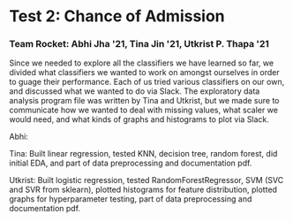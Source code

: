 # Test 2: Chance of Admission
### Team Rocket: Abhi Jha '21, Tina Jin '21, Utkrist P. Thapa '21

Since we needed to explore all the classifiers we have learned so far, we divided what classifiers we wanted to work on amongst ourselves in order to guage their performance. Each of us tried various classifiers on our own, and discussed what we wanted to do via Slack. The exploratory data analysis program file was written by Tina and Utkrist, but we made sure to communicate how we wanted to deal with missing values, what scaler we would need, and what kinds of graphs and histograms to plot via Slack.

Abhi:

Tina: Built linear regression, tested KNN, decision tree, random forest, did initial EDA, and part of data preprocessing and documentation pdf.

Utkrist: Built logistic regression, tested RandomForestRegressor, SVM (SVC and SVR from sklearn), plotted histograms for feature distribution, plotted graphs for hyperparameter testing, part of data preprocessing and documentation pdf. 
